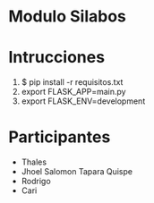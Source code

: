 # Modulo Silabos


# Intrucciones

1. $ pip install -r requisitos.txt
2. export FLASK_APP=main.py
3. export FLASK_ENV=development


# Participantes

- Thales
- Jhoel Salomon Tapara Quispe
- Rodrigo
- Cari
